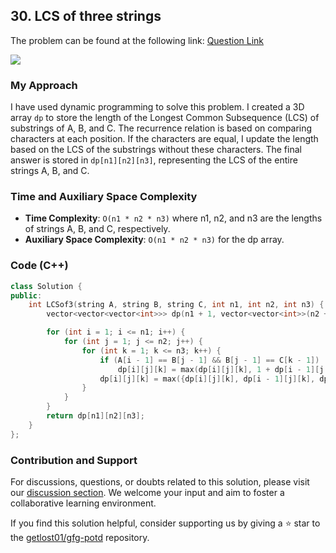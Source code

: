 ## 30. LCS of three strings
The problem can be found at the following link: [Question Link](https://www.geeksforgeeks.org/problems/lcs-of-three-strings0028/1)

![](https://badgen.net/badge/Level/Medium/yellow)

### My Approach
I have used dynamic programming to solve this problem. I created a 3D array `dp` to store the length of the Longest Common Subsequence (LCS) of substrings of A, B, and C. The recurrence relation is based on comparing characters at each position. If the characters are equal, I update the length based on the LCS of the substrings without these characters. The final answer is stored in `dp[n1][n2][n3]`, representing the LCS of the entire strings A, B, and C.

### Time and Auxiliary Space Complexity

- **Time Complexity**: `O(n1 * n2 * n3)` where n1, n2, and n3 are the lengths of strings A, B, and C, respectively.
- **Auxiliary Space Complexity**: `O(n1 * n2 * n3)` for the dp array.

### Code (C++)
```cpp
class Solution {
public:
    int LCSof3(string A, string B, string C, int n1, int n2, int n3) {
        vector<vector<vector<int>>> dp(n1 + 1, vector<vector<int>>(n2 + 1, vector<int>(n3 + 1, 0)));

        for (int i = 1; i <= n1; i++) {
            for (int j = 1; j <= n2; j++) {
                for (int k = 1; k <= n3; k++) {
                    if (A[i - 1] == B[j - 1] && B[j - 1] == C[k - 1])
                        dp[i][j][k] = max(dp[i][j][k], 1 + dp[i - 1][j - 1][k - 1]);
                    dp[i][j][k] = max({dp[i][j][k], dp[i - 1][j][k], dp[i][j - 1][k], dp[i][j][k - 1]});
                }
            }
        }
        return dp[n1][n2][n3];
    }
};
```

### Contribution and Support

For discussions, questions, or doubts related to this solution, please visit our [discussion section](https://github.com/getlost01/gfg-potd/discussions). We welcome your input and aim to foster a collaborative learning environment.

If you find this solution helpful, consider supporting us by giving a ⭐ star to the [getlost01/gfg-potd](https://github.com/getlost01/gfg-potd) repository.
